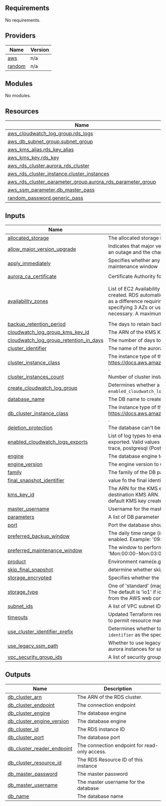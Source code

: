<!-- BEGIN_TF_DOCS -->
## Requirements

No requirements.

## Providers

| Name | Version |
|------|---------|
| <a name="provider_aws"></a> [aws](#provider\_aws) | n/a |
| <a name="provider_random"></a> [random](#provider\_random) | n/a |

## Modules

No modules.

## Resources

| Name | Type |
|------|------|
| [aws_cloudwatch_log_group.rds_logs](https://registry.terraform.io/providers/hashicorp/aws/latest/docs/resources/cloudwatch_log_group) | resource |
| [aws_db_subnet_group.subnet_group](https://registry.terraform.io/providers/hashicorp/aws/latest/docs/resources/db_subnet_group) | resource |
| [aws_kms_alias.rds_key_alias](https://registry.terraform.io/providers/hashicorp/aws/latest/docs/resources/kms_alias) | resource |
| [aws_kms_key.rds_key](https://registry.terraform.io/providers/hashicorp/aws/latest/docs/resources/kms_key) | resource |
| [aws_rds_cluster.aurora_rds_cluster](https://registry.terraform.io/providers/hashicorp/aws/latest/docs/resources/rds_cluster) | resource |
| [aws_rds_cluster_instance.cluster_instances](https://registry.terraform.io/providers/hashicorp/aws/latest/docs/resources/rds_cluster_instance) | resource |
| [aws_rds_cluster_parameter_group.aurora_rds_parameter_group](https://registry.terraform.io/providers/hashicorp/aws/latest/docs/resources/rds_cluster_parameter_group) | resource |
| [aws_ssm_parameter.db_master_pass](https://registry.terraform.io/providers/hashicorp/aws/latest/docs/resources/ssm_parameter) | resource |
| [random_password.generic_pass](https://registry.terraform.io/providers/hashicorp/random/latest/docs/resources/password) | resource |

## Inputs

| Name | Description | Type | Default | Required |
|------|-------------|------|---------|:--------:|
| <a name="input_allocated_storage"></a> [allocated\_storage](#input\_allocated\_storage) | The allocated storage in gigabytes. | `string` | `null` | no |
| <a name="input_allow_major_version_upgrade"></a> [allow\_major\_version\_upgrade](#input\_allow\_major\_version\_upgrade) | Indicates that major version upgrades are allowed. Changing this parameter does not result in an outage and the change is asynchronously applied as soon as possible. | `bool` | `false` | no |
| <a name="input_apply_immediately"></a> [apply\_immediately](#input\_apply\_immediately) | Specifies whether any database modifications are applied immediately, or during the next maintenance window | `bool` | `false` | no |
| <a name="input_aurora_ca_certificate"></a> [aurora\_ca\_certificate](#input\_aurora\_ca\_certificate) | Certificate Authority for Aurora | `string` | `"rds-ca-rsa2048-g1"` | no |
| <a name="input_availability_zones"></a> [availability\_zones](#input\_availability\_zones) | List of EC2 Availability Zones for the DB cluster storage where DB cluster instances can be created. RDS automatically assigns 3 AZs if less than 3 AZs are configured, which will show as a difference requiring resource recreation next Terraform apply. We recommend specifying 3 AZs or using the lifecycle configuration block ignore\_changes argument if necessary. A maximum of 3 AZs can be configured. | `list(string)` | <pre>[<br>  "eu-central-1a",<br>  "eu-central-1b",<br>  "eu-central-1c"<br>]</pre> | no |
| <a name="input_backup_retention_period"></a> [backup\_retention\_period](#input\_backup\_retention\_period) | The days to retain backups for. | `number` | `null` | no |
| <a name="input_cloudwatch_log_group_kms_key_id"></a> [cloudwatch\_log\_group\_kms\_key\_id](#input\_cloudwatch\_log\_group\_kms\_key\_id) | The ARN of the KMS Key to use when encrypting log data | `string` | `null` | no |
| <a name="input_cloudwatch_log_group_retention_in_days"></a> [cloudwatch\_log\_group\_retention\_in\_days](#input\_cloudwatch\_log\_group\_retention\_in\_days) | The number of days to retain CloudWatch logs for the DB instance. | `number` | `7` | no |
| <a name="input_cluster_identifier"></a> [cluster\_identifier](#input\_cluster\_identifier) | The name of the aurora rds cluster. | `string` | n/a | yes |
| <a name="input_cluster_instance_class"></a> [cluster\_instance\_class](#input\_cluster\_instance\_class) | The instance type of the Aurora RDS instances. Can be checked here https://docs.aws.amazon.com/AmazonRDS/latest/UserGuide/Concepts.DBInstanceClass.html . | `string` | `"db.t3.medium"` | no |
| <a name="input_cluster_instances_count"></a> [cluster\_instances\_count](#input\_cluster\_instances\_count) | Number of cluster instances. | `number` | `1` | no |
| <a name="input_create_cloudwatch_log_group"></a> [create\_cloudwatch\_log\_group](#input\_create\_cloudwatch\_log\_group) | Determines whether a CloudWatch log group is created for each `enabled_cloudwatch_logs_exports`. | `bool` | `false` | no |
| <a name="input_database_name"></a> [database\_name](#input\_database\_name) | The DB name to create. If omitted, no database is created initially. | `string` | `null` | no |
| <a name="input_db_cluster_instance_class"></a> [db\_cluster\_instance\_class](#input\_db\_cluster\_instance\_class) | The instance type of the Aurora RDS instances. Can be checked here https://docs.aws.amazon.com/AmazonRDS/latest/UserGuide/Concepts.DBInstanceClass.html . | `string` | `null` | no |
| <a name="input_deletion_protection"></a> [deletion\_protection](#input\_deletion\_protection) | The database can't be deleted when this value is set to true. | `bool` | `false` | no |
| <a name="input_enabled_cloudwatch_logs_exports"></a> [enabled\_cloudwatch\_logs\_exports](#input\_enabled\_cloudwatch\_logs\_exports) | List of log types to enable for exporting to CloudWatch logs. If omitted, no logs will be exported. Valid values (depending on engine): alert, audit, error, general, listener, slowquery, trace, postgresql (PostgreSQL), upgrade (PostgreSQL). | `list(string)` | `[]` | no |
| <a name="input_engine"></a> [engine](#input\_engine) | The database engine to use (e.g. postgres). | `string` | `null` | no |
| <a name="input_engine_version"></a> [engine\_version](#input\_engine\_version) | The engine version to use. | `string` | `null` | no |
| <a name="input_family"></a> [family](#input\_family) | The family of the DB parameter group (e.g. aurora-postgresql14). | `string` | `null` | no |
| <a name="input_final_snapshot_identifier"></a> [final\_snapshot\_identifier](#input\_final\_snapshot\_identifier) | value fo the final identifier | `string` | n/a | yes |
| <a name="input_kms_key_id"></a> [kms\_key\_id](#input\_kms\_key\_id) | The ARN for the KMS encryption key. If creating an encrypted replica, set this to the destination KMS ARN. If storage\_encrypted is set to true and kms\_key\_id is not specified the default KMS key created in your account will be used. | `string` | `null` | no |
| <a name="input_master_username"></a> [master\_username](#input\_master\_username) | Username for the master DB user. | `string` | `null` | no |
| <a name="input_parameters"></a> [parameters](#input\_parameters) | A list of DB parameter maps to apply. | `list(map(string))` | `[]` | no |
| <a name="input_port"></a> [port](#input\_port) | Port the database should listen on. | `number` | `5432` | no |
| <a name="input_preferred_backup_window"></a> [preferred\_backup\_window](#input\_preferred\_backup\_window) | The daily time range (in UTC) during which automated backups are created if they are enabled. Example: '09:46-10:16'. Must not overlap with maintenance\_window. | `string` | `null` | no |
| <a name="input_preferred_maintenance_window"></a> [preferred\_maintenance\_window](#input\_preferred\_maintenance\_window) | The window to perform maintenance in. Syntax: 'ddd:hh24:mi-ddd:hh24:mi'. Eg: 'Mon:00:00-Mon:03:00'. | `string` | `null` | no |
| <a name="input_product"></a> [product](#input\_product) | Environment name(e.g. common). | `string` | n/a | yes |
| <a name="input_skip_final_snapshot"></a> [skip\_final\_snapshot](#input\_skip\_final\_snapshot) | determine whether skip\_final\_snapshot should be added or not | `bool` | `false` | no |
| <a name="input_storage_encrypted"></a> [storage\_encrypted](#input\_storage\_encrypted) | Specifies whether the DB instance is encrypted. | `bool` | `true` | no |
| <a name="input_storage_type"></a> [storage\_type](#input\_storage\_type) | One of 'standard' (magnetic), 'gp2' (general purpose SSD), or 'io1' (provisioned IOPS SSD). The default is 'io1' if iops is specified, 'standard' if not. Note that this behaviour is different from the AWS web console, where the default is 'gp2'. | `string` | `null` | no |
| <a name="input_subnet_ids"></a> [subnet\_ids](#input\_subnet\_ids) | A list of VPC subnet IDs. | `list(string)` | `[]` | no |
| <a name="input_timeouts"></a> [timeouts](#input\_timeouts) | Updated Terraform resource management timeouts. Applies to `aws_rds_cluster` in particular to permit resource management times. | `map(string)` | `{}` | no |
| <a name="input_use_cluster_identifier_prefix"></a> [use\_cluster\_identifier\_prefix](#input\_use\_cluster\_identifier\_prefix) | Determines whether to use `identifier` as is or create a unique identifier beginning with `identifier` as the specified prefix. | `bool` | `false` | no |
| <a name="input_use_legacy_ssm_path"></a> [use\_legacy\_ssm\_path](#input\_use\_legacy\_ssm\_path) | Whether to use legacy path for SSM. 'False' avoids naming conflicts when deploying multiple aurora instances for same product | `bool` | `true` | no |
| <a name="input_vpc_security_group_ids"></a> [vpc\_security\_group\_ids](#input\_vpc\_security\_group\_ids) | A list of security group IDs. | `list(string)` | `[]` | no |

## Outputs

| Name | Description |
|------|-------------|
| <a name="output_db_cluster_arn"></a> [db\_cluster\_arn](#output\_db\_cluster\_arn) | The ARN of the RDS cluster. |
| <a name="output_db_cluster_endpoint"></a> [db\_cluster\_endpoint](#output\_db\_cluster\_endpoint) | The connection endpoint |
| <a name="output_db_cluster_engine"></a> [db\_cluster\_engine](#output\_db\_cluster\_engine) | The database engine |
| <a name="output_db_cluster_engine_version"></a> [db\_cluster\_engine\_version](#output\_db\_cluster\_engine\_version) | The database engine |
| <a name="output_db_cluster_id"></a> [db\_cluster\_id](#output\_db\_cluster\_id) | The RDS instance ID |
| <a name="output_db_cluster_port"></a> [db\_cluster\_port](#output\_db\_cluster\_port) | The database port |
| <a name="output_db_cluster_reader_endpoint"></a> [db\_cluster\_reader\_endpoint](#output\_db\_cluster\_reader\_endpoint) | The connection endpoint for read-only access. |
| <a name="output_db_cluster_resource_id"></a> [db\_cluster\_resource\_id](#output\_db\_cluster\_resource\_id) | The RDS Resource ID of this instance |
| <a name="output_db_master_password"></a> [db\_master\_password](#output\_db\_master\_password) | The master password |
| <a name="output_db_master_username"></a> [db\_master\_username](#output\_db\_master\_username) | The master username for the database |
| <a name="output_db_name"></a> [db\_name](#output\_db\_name) | The database name |
<!-- END_TF_DOCS -->